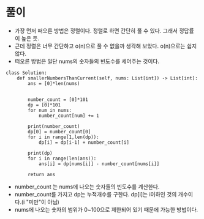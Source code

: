 
# 풀이
- 가장 먼저 떠오른 방법은 정렬이다. 정렬로 하면 간단히 풀 수 있다. 그래서 정답률이 높은 듯.
- 근데 정렬은 너무 간단하고 o(n)으로 풀 수 없을까 생각해 보았다. o(n)으로는 쉽지 않다.
- 떠오른 방법은 일단 nums의 숫자들의 빈도수를 세어주는 것이다.
```python3
class Solution:
    def smallerNumbersThanCurrent(self, nums: List[int]) -> List[int]:
        ans = [0]*len(nums)
        
        
        number_count = [0]*101
        dp = [0]*101
        for num in nums:
            number_count[num] += 1
        
        print(number_count)
        dp[0] = number_count[0]
        for i in range(1,len(dp)):
            dp[i] = dp[i-1] + number_count[i] 
        
        print(dp)
        for i in range(len(ans)):
            ans[i] = dp[nums[i]] - number_count[nums[i]]
        
        return ans
```
- number_count 는 nums에 나오는 숫자들의 빈도수를 계산한다.
- number_count를 가지고 dp는 누적개수를 구한다. dp[i]는 i이하인 것의 개수이다.(i "미만"이 아님)
- nums에 나오는 숫자의 범위가 0~100으로 제한되어 있기 때문에 가능한 방법이다.
